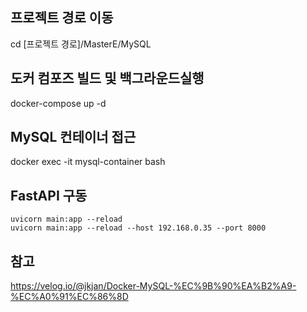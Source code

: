## 프로젝트 경로 이동
cd [프로젝트 경로]/MasterE/MySQL

## 도커 컴포즈 빌드 및 백그라운드실행
docker-compose up -d

## MySQL 컨테이너 접근
docker exec -it mysql-container bash

## FastAPI 구동
```
uvicorn main:app --reload
uvicorn main:app --reload --host 192.168.0.35 --port 8000
```

## 참고
https://velog.io/@jkjan/Docker-MySQL-%EC%9B%90%EA%B2%A9-%EC%A0%91%EC%86%8D